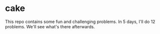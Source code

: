 # cake

This repo contains some fun and challenging problems. In 5 days, I'll do 12
problems. We'll see what's there afterwards.